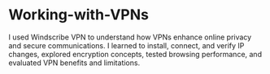 # Working-with-VPNs
I used Windscribe VPN to understand how VPNs enhance online privacy and secure communications. I learned to install, connect, and verify IP changes, explored encryption concepts, tested browsing performance, and evaluated VPN benefits and limitations.

